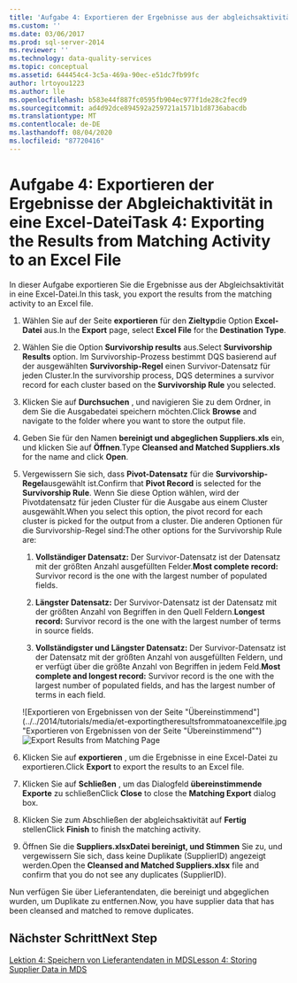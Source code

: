 ```yaml
---
title: 'Aufgabe 4: Exportieren der Ergebnisse aus der abgleichsaktivität in eine Excel-Datei | Microsoft-Dokumentation'
ms.custom: ''
ms.date: 03/06/2017
ms.prod: sql-server-2014
ms.reviewer: ''
ms.technology: data-quality-services
ms.topic: conceptual
ms.assetid: 644454c4-3c5a-469a-90ec-e51dc7fb99fc
author: lrtoyou1223
ms.author: lle
ms.openlocfilehash: b583e44f887fc0595fb904ec977f1de28c2fecd9
ms.sourcegitcommit: ad4d92dce894592a259721a1571b1d8736abacdb
ms.translationtype: MT
ms.contentlocale: de-DE
ms.lasthandoff: 08/04/2020
ms.locfileid: "87720416"
---
```

# <a name="task-4-exporting-the-results-from-matching-activity-to-an-excel-file"></a><span data-ttu-id="d00e5-102">Aufgabe 4: Exportieren der Ergebnisse der Abgleichaktivität in eine Excel-Datei</span><span class="sxs-lookup"><span data-stu-id="d00e5-102">Task 4: Exporting the Results from Matching Activity to an Excel File</span></span>
  <span data-ttu-id="d00e5-103">In dieser Aufgabe exportieren Sie die Ergebnisse aus der Abgleichsaktivität in eine Excel-Datei.</span><span class="sxs-lookup"><span data-stu-id="d00e5-103">In this task, you export the results from the matching activity to an Excel file.</span></span>

1.  <span data-ttu-id="d00e5-104">Wählen Sie auf der Seite **exportieren** für den **Zieltyp**die Option **Excel-Datei** aus.</span><span class="sxs-lookup"><span data-stu-id="d00e5-104">In the **Export** page, select **Excel File** for the **Destination Type**.</span></span>

2.  <span data-ttu-id="d00e5-105">Wählen Sie die Option **Survivorship results** aus.</span><span class="sxs-lookup"><span data-stu-id="d00e5-105">Select **Survivorship Results** option.</span></span> <span data-ttu-id="d00e5-106">Im Survivorship-Prozess bestimmt DQS basierend auf der ausgewählten **Survivorship-Regel** einen Survivor-Datensatz für jeden Cluster.</span><span class="sxs-lookup"><span data-stu-id="d00e5-106">In the survivorship process, DQS determines a survivor record for each cluster based on the **Survivorship Rule** you selected.</span></span>

3.  <span data-ttu-id="d00e5-107">Klicken Sie auf **Durchsuchen** , und navigieren Sie zu dem Ordner, in dem Sie die Ausgabedatei speichern möchten.</span><span class="sxs-lookup"><span data-stu-id="d00e5-107">Click **Browse** and navigate to the folder where you want to store the output file.</span></span>

4.  <span data-ttu-id="d00e5-108">Geben Sie für den Namen **bereinigt und abgeglichen Suppliers.xls** ein, und klicken Sie auf **Öffnen**.</span><span class="sxs-lookup"><span data-stu-id="d00e5-108">Type **Cleansed and Matched Suppliers.xls** for the name and click **Open**.</span></span>

5.  <span data-ttu-id="d00e5-109">Vergewissern Sie sich, dass **Pivot-Datensatz** für die **Survivorship-Regel**ausgewählt ist.</span><span class="sxs-lookup"><span data-stu-id="d00e5-109">Confirm that **Pivot Record** is selected for the **Survivorship Rule**.</span></span> <span data-ttu-id="d00e5-110">Wenn Sie diese Option wählen, wird der Pivotdatensatz für jeden Cluster für die Ausgabe aus einem Cluster ausgewählt.</span><span class="sxs-lookup"><span data-stu-id="d00e5-110">When you select this option, the pivot record for each cluster is picked for the output from a cluster.</span></span> <span data-ttu-id="d00e5-111">Die anderen Optionen für die Survivorship-Regel sind:</span><span class="sxs-lookup"><span data-stu-id="d00e5-111">The other options for the Survivorship Rule are:</span></span>

    1.  <span data-ttu-id="d00e5-112">**Vollständiger Datensatz:** Der Survivor-Datensatz ist der Datensatz mit der größten Anzahl ausgefüllten Felder.</span><span class="sxs-lookup"><span data-stu-id="d00e5-112">**Most complete record:** Survivor record is the one with the largest number of populated fields.</span></span>

    2.  <span data-ttu-id="d00e5-113">**Längster Datensatz:** Der Survivor-Datensatz ist der Datensatz mit der größten Anzahl von Begriffen in den Quell Feldern.</span><span class="sxs-lookup"><span data-stu-id="d00e5-113">**Longest record:** Survivor record is the one with the largest number of terms in source fields.</span></span>

    3.  <span data-ttu-id="d00e5-114">**Vollständigster und Längster Datensatz:** Der Survivor-Datensatz ist der Datensatz mit der größten Anzahl von ausgefüllten Feldern, und er verfügt über die größte Anzahl von Begriffen in jedem Feld.</span><span class="sxs-lookup"><span data-stu-id="d00e5-114">**Most complete and longest record:** Survivor record is the one with the largest number of populated fields, and has the largest number of terms in each field.</span></span>

     <span data-ttu-id="d00e5-115">![Exportieren von Ergebnissen von der Seite "Übereinstimmend"](../../2014/tutorials/media/et-exportingtheresultsfrommatoanexcelfile.jpg "Exportieren von Ergebnissen von der Seite "Übereinstimmend"")</span><span class="sxs-lookup"><span data-stu-id="d00e5-115">![Export Results from Matching Page](../../2014/tutorials/media/et-exportingtheresultsfrommatoanexcelfile.jpg "Export Results from Matching Page")</span></span>

6.  <span data-ttu-id="d00e5-116">Klicken Sie auf **exportieren** , um die Ergebnisse in eine Excel-Datei zu exportieren.</span><span class="sxs-lookup"><span data-stu-id="d00e5-116">Click **Export** to export the results to an Excel file.</span></span>

7.  <span data-ttu-id="d00e5-117">Klicken Sie auf **Schließen** , um das Dialogfeld **übereinstimmende Exporte** zu schließen</span><span class="sxs-lookup"><span data-stu-id="d00e5-117">Click **Close** to close the **Matching Export** dialog box.</span></span>

8.  <span data-ttu-id="d00e5-118">Klicken Sie zum Abschließen der abgleichsaktivität auf **Fertig** stellen</span><span class="sxs-lookup"><span data-stu-id="d00e5-118">Click **Finish** to finish the matching activity.</span></span>

9. <span data-ttu-id="d00e5-119">Öffnen Sie die **Suppliers.xlsxDatei bereinigt, und Stimmen** Sie zu, und vergewissern Sie sich, dass keine Duplikate (SupplierID) angezeigt werden.</span><span class="sxs-lookup"><span data-stu-id="d00e5-119">Open the **Cleansed and Matched Suppliers.xlsx** file and confirm that you do not see any duplicates (SupplierID).</span></span>

 <span data-ttu-id="d00e5-120">Nun verfügen Sie über Lieferantendaten, die bereinigt und abgeglichen wurden, um Duplikate zu entfernen.</span><span class="sxs-lookup"><span data-stu-id="d00e5-120">Now, you have supplier data that has been cleansed and matched to remove duplicates.</span></span>

## <a name="next-step"></a><span data-ttu-id="d00e5-121">Nächster Schritt</span><span class="sxs-lookup"><span data-stu-id="d00e5-121">Next Step</span></span>
 [<span data-ttu-id="d00e5-122">Lektion 4: Speichern von Lieferantendaten in MDS</span><span class="sxs-lookup"><span data-stu-id="d00e5-122">Lesson 4: Storing Supplier Data in MDS</span></span>](../../2014/tutorials/lesson-4-storing-supplier-data-in-mds.md)


